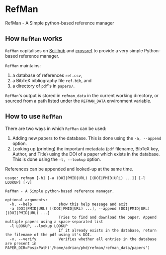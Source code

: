 # RefMan
RefMan - A Simple python-based reference manager

## How `RefMan` works
`RefMan` capitalises on [Sci-hub](https://sci-hub.se/) and [crossref](https://crossref.org) to 
provide a very simple Python-based reference manager.

`RefMan` maintains:
 1. a database of references `ref.csv`,
 2. a BibTeX bibliography file `ref.bib`, and
 3. a directory of `pdf`'s in `papers/`.

`RefMan`'s output is stored in `refman_data` in the current working directory, or sourced from a
path listed under the `REFMAN_DATA` environment variable.

## How to use `RefMan`

There are two ways in which `RefMan` can be used:
 1. Adding new papers to the database. This is done using the `-a, --append` option.
 2. Looking up (printing) the important metadata (`pdf` filename, BibTeX key, Author, and Title) using the DOI of a paper which exists in the database. This is done using the `-l, --lookup` option.

References can be appended and looked-up at the same time.

```
usage: refman [-h] [-a (DOI|PMID|URL) [(DOI|PMID|URL) ...]] [-l LOOKUP] [-v]

RefMan - A Simple python-based reference manager.

optional arguments:
  -h, --help            show this help message and exit
  -a (DOI|PMID|URL) [(DOI|PMID|URL) ...], --append (DOI|PMID|URL) [(DOI|PMID|URL) ...]
                        Tries to find and download the paper. Append multiple papers using a space-separated list
  -l LOOKUP, --lookup LOOKUP
                        If it already exists in the database, return the filename of the pdf using it's DOI.
  -v, --verify          Verifies whether all entries in the database are present in PAPER_DIR=PosixPath('/home/adrian/phd/refman/refman_data/papers')
```